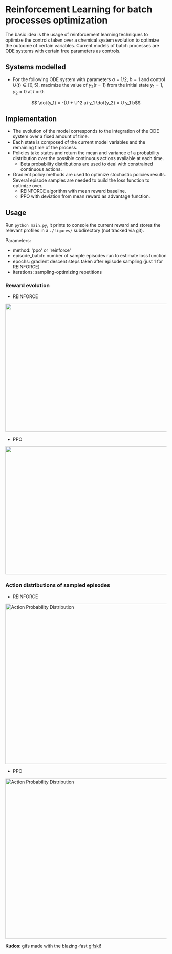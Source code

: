 # Reinforcement Learning for batch processes optimization

The basic idea is the usage of reinforcement learning techniques to optimize the controls
taken over a chemical system evolution to optimize the outcome of certain variables.
Current models of batch processes are ODE systems with certain free parameters as controls.

## Systems modelled

* For the following ODE system with parameters $`a = 1/2`$, $`b = 1`$ and control $`U(t) \in [0,5]`$,
    maximize the value of $`y_2(t = 1)`$ from the initial state $`y_1 = 1, y_2 = 0`$ at $`t=0`$.

```math
    \dot{y_1} = -(U + U^2 a) y_1
    \dot{y_2} = U y_1 b
```

## Implementation

* The evolution of the model corresponds to the integration of the ODE system over a fixed
  amount of time.
* Each state is composed of the current model variables and the remaining time of the process.
* Policies take states and return the mean and variance of a probability distribution over
  the possible continuous actions available at each time.
  * Beta probability distributions are used to deal with constrained continuous actions.
* Gradient policy methods are used to optimize stochastic policies results.
  Several episode samples are needed to build the loss function to optimize over.
  * REINFORCE algorithm with mean reward baseline.
  * PPO with deviation from mean reward as advantage function.

## Usage

Run `python main.py`, it prints to console the current reward and
stores the relevant profiles in a `./figures/` subdirectory (not tracked via git).

Parameters:

* method: 'ppo' or 'reinforce'
* episode_batch: number of sample episodes run to estimate loss function
* epochs: gradient descent steps taken after episode sampling (just 1 for REINFORCE)
* iterations: sampling-optimizing repetitions

### Reward evolution

* REINFORCE

<img src="https://i.imgur.com/3BQDNKp.png"  width="600" height="400">

* PPO

<img src="https://i.imgur.com/65JxgQ1.png"  width="600" height="400">

### Action distributions of sampled episodes

* REINFORCE

<img src="https://i.imgur.com/DMOoLJc.gif" alt="Action Probability Distribution" width="1000" height="500" align="middle">

* PPO

<img src="https://i.imgur.com/ECyvYGz.gif" alt="Action Probability Distribution" width="1000" height="500" align="middle">

**Kudos**: gifs made with the blazing-fast [gifski](https://github.com/ImageOptim/gifski)!
